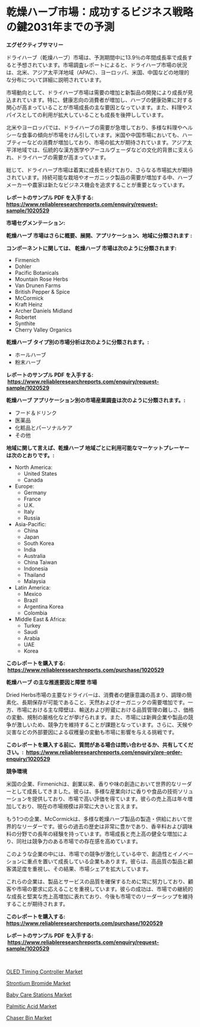 <p><h1>乾燥ハーブ市場：成功するビジネス戦略の鍵2031年までの予測</h1></p><p><strong>エグゼクティブサマリー</strong></p>
<p><p>ドライハーブ（乾燥ハーブ）市場は、予測期間中に13.9％の年間成長率で成長すると予想されています。市場調査レポートによると、ドライハーブ市場の状況は、北米、アジア太平洋地域（APAC）、ヨーロッパ、米国、中国などの地理的な分布について詳細に説明されています。</p><p>市場動向として、ドライハーブ市場は需要の増加と新製品の開発により成長が見込まれています。特に、健康志向の消費者が増加し、ハーブの健康効果に対する関心が高まっていることが市場成長の主な要因となっています。また、料理やスパイスとしての利用が拡大していることも成長を後押ししています。</p><p>北米やヨーロッパでは、ドライハーブの需要が急増しており、多様な料理やヘルシーな食事の傾向が市場をけん引しています。米国や中国市場においても、ハーブティーなどの消費が増加しており、市場の拡大が期待されています。アジア太平洋地域では、伝統的な漢方医学やアーユルヴェーダなどの文化的背景に支えられ、ドライハーブの需要が高まっています。</p><p>総じて、ドライハーブ市場は着実に成長を続けており、さらなる市場拡大が期待されています。持続可能な栽培やオーガニック製品の需要が増加する中、ハーブメーカーや農家は新たなビジネス機会を追求することが重要となっています。</p></p>
<p><strong>レポートのサンプル PDF を入手する: <a href="https://www.reliableresearchreports.com/enquiry/request-sample/1020529">https://www.reliableresearchreports.com/enquiry/request-sample/1020529</a></strong></p>
<p><strong>市場セグメンテーション:</strong></p>
<p><strong> 乾燥ハーブ 市場はさらに概要、展開、アプリケーション、地域に分類されます :</strong></p>
<p><strong>コンポーネントに関しては、 乾燥ハーブ 市場は次のように分類されます: &nbsp;</strong></p>
<p><ul><li>Firmenich</li><li>Dohler</li><li>Pacific Botanicals</li><li>Mountain Rose Herbs</li><li>Van Drunen Farms</li><li>British Pepper & Spice</li><li>McCormick</li><li>Kraft Heinz</li><li>Archer Daniels Midland</li><li>Robertet</li><li>Synthite</li><li>Cherry Valley Organics</li></ul></p>
<p><strong> 乾燥ハーブ タイプ別の市場分析は次のように分類されます。:</strong></p>
<p><ul><li>ホールハーブ</li><li>粉末ハーブ</li></ul></p>
<p><strong>レポートのサンプル PDF を入手する: &nbsp;<a href="https://www.reliableresearchreports.com/enquiry/request-sample/1020529">https://www.reliableresearchreports.com/enquiry/request-sample/1020529</a></strong></p>
<p><strong> 乾燥ハーブ アプリケーション別の市場産業調査は次のように分類されます。:</strong></p>
<p><ul><li>フード＆ドリンク</li><li>医薬品</li><li>化粧品とパーソナルケア</li><li>その他</li></ul></p>
<p><strong>地域に関して言えば、乾燥ハーブ 地域ごとに利用可能なマーケットプレーヤーは次のとおりです。:</strong></p>
<p><ul>
    <li>
        North America:
        <ul>
            <li>United States</li>
            <li>Canada</li>
        </ul>
    </li>
    <li>
        Europe:
        <ul>
            <li>Germany</li>
            <li>France</li>
            <li>U.K.</li>
            <li>Italy</li>
            <li>Russia</li>
        </ul>
    </li>
    <li>
        Asia-Pacific:
        <ul>
            <li>China</li>
            <li>Japan</li>
            <li>South Korea</li>
            <li>India</li>
            <li>Australia</li>
            <li>China Taiwan</li>
            <li>Indonesia</li>
            <li>Thailand</li>
            <li>Malaysia</li>
        </ul>
    </li>
    <li>
        Latin America:
        <ul>
            <li>Mexico</li>
            <li>Brazil</li>
            <li>Argentina Korea</li>
            <li>Colombia</li>
        </ul>
    </li>
    <li>
        Middle East & Africa:
        <ul>
            <li>Turkey</li>
            <li>Saudi</li>
            <li>Arabia</li>
            <li>UAE</li>
            <li>Korea</li>
        </ul>
    </li>
    </ul></p>
<p><strong>このレポートを購入する: &nbsp;<a href="https://www.reliableresearchreports.com/purchase/1020529">https://www.reliableresearchreports.com/purchase/1020529</a></strong></p>
<p><strong>乾燥ハーブ の主な推進要因と障壁 市場</strong></p>
<p><p>Dried Herbs市場の主要なドライバーは、消費者の健康意識の高まり、調理の簡素化、長期保存が可能であること、天然およびオーガニックの需要増加です。一方、市場における主な障壁は、輸送および貯蔵における品質管理の難しさ、価格の変動、規制の厳格化などが挙げられます。また、市場には新興企業や製品の競争が激しいため、競争力を維持することが課題となっています。さらに、天候や災害などの外部要因による収穫量の変動も市場に影響を与える挑戦です。</p></p>
<p><strong>このレポートを購入する前に、質問がある場合は問い合わせるか、共有してください。:&nbsp; <a href="https://www.reliableresearchreports.com/enquiry/pre-order-enquiry/1020529">https://www.reliableresearchreports.com/enquiry/pre-order-enquiry/1020529</a></strong></p>
<p><strong>競争環境</strong></p>
<p><p>米国の企業、Firmenichは、創業以来、香りや味の創造において世界的なリーダーとして成長してきました。彼らは、多様な産業向けに香りや食品の技術ソリューションを提供しており、市場で高い評価を得ています。彼らの売上高は年々増加しており、現在の市場規模は非常に大きいと言えます。</p><p>もう1つの企業、McCormickは、多様な乾燥ハーブ製品の製造・供給において世界的なリーダーです。彼らの過去の歴史は非常に豊かであり、香辛料および調味料の分野での長年の経験を持っています。市場成長と売上高の健全な増加により、同社は競争力のある市場での存在感を高めています。</p><p>このような企業の中には、市場での競争が激化している中で、創造性とイノベーションに重点を置いて成長している企業もあります。彼らは、高品質の製品と顧客満足度を重視し、その結果、市場シェアを拡大しています。</p><p>これらの企業は、製品とサービスの品質を確保するために常に努力しており、顧客や市場の要求に応えることを重視しています。彼らの成功は、市場での継続的な成長と堅実な売上高増加に表れており、今後も市場でのリーダーシップを維持することが期待されます。</p></p>
<p><strong>このレポートを購入する: &nbsp; <a href="https://www.reliableresearchreports.com/purchase/1020529">https://www.reliableresearchreports.com/purchase/1020529</a></strong></p>
<p><strong>レポートのサンプル PDF を入手する: &nbsp;<a href="https://www.reliableresearchreports.com/enquiry/request-sample/1020529">https://www.reliableresearchreports.com/enquiry/request-sample/1020529</a></strong><strong></strong></p>
<p>&nbsp;</p>
<p><p><a href="https://github.com/Sarissaschmalingtr6fz2739/Market-Research-Report-List-1/blob/main/oled-timing-controller-market.md">OLED Timing Controller Market</a></p><p><a href="https://view.publitas.com/reportprime-1/strontium-bromide-market-research-report-reveals-the-latest-trends-and-opportunities-of-this-market-for-period-from-2024-2031/">Strontium Bromide Market</a></p><p><a href="https://gratis-rainforest-2ca.notion.site/Baby-Care-Stations-Market-Size-2024-2031-Global-Industrial-Analysis-Key-Geographical-Regions-Mar-e0ab13f23e454f17bf674afc308db930">Baby Care Stations Market</a></p><p><a href="https://view.publitas.com/reportprime-1/palmitic-acid-market-offers-provide-insightful-data-for-the-time-period-from-2024-to-2031-and-also-provide-analysis-based-on-application-type-and-region/">Palmitic Acid Market</a></p><p><a href="https://crocus-run-b5a.notion.site/Chaser-Bin-Market-Size-Growth-Outlook-from-2024-to-2031-projecting-at-Market-s-Trends-Analysis-by--09f135f3d94c4aacae1297d4db29a2fd">Chaser Bin Market</a></p></p>